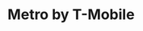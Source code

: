 ---
title: "Metro by T-Mobile"
url: /buffalo/metro-by-t-mobile-elmwood-avenue/
shop: mobile phone
---